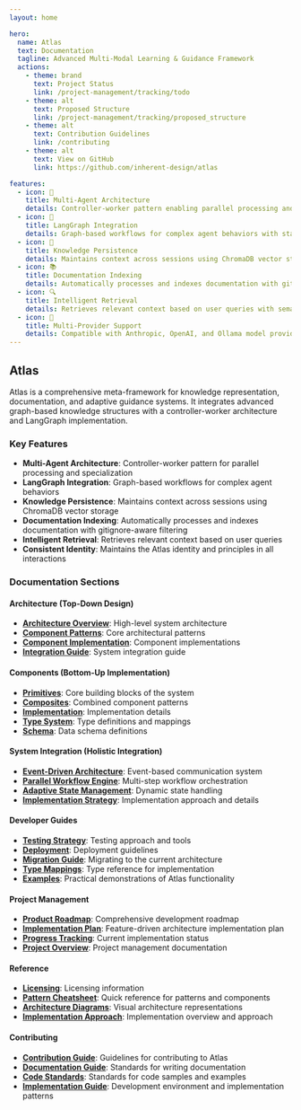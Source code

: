 ```yaml
---
layout: home

hero:
  name: Atlas
  text: Documentation
  tagline: Advanced Multi-Modal Learning & Guidance Framework
  actions:
    - theme: brand
      text: Project Status
      link: /project-management/tracking/todo
    - theme: alt
      text: Proposed Structure
      link: /project-management/tracking/proposed_structure
    - theme: alt
      text: Contribution Guidelines
      link: /contributing
    - theme: alt
      text: View on GitHub
      link: https://github.com/inherent-design/atlas

features:
  - icon: 🤖
    title: Multi-Agent Architecture
    details: Controller-worker pattern enabling parallel processing and agent specialization
  - icon: 🔄
    title: LangGraph Integration
    details: Graph-based workflows for complex agent behaviors with state management
  - icon: 🧠
    title: Knowledge Persistence
    details: Maintains context across sessions using ChromaDB vector storage
  - icon: 📚
    title: Documentation Indexing
    details: Automatically processes and indexes documentation with gitignore-aware filtering
  - icon: 🔍
    title: Intelligent Retrieval
    details: Retrieves relevant context based on user queries with semantic search
  - icon: 🧩
    title: Multi-Provider Support
    details: Compatible with Anthropic, OpenAI, and Ollama model providers
---
```


## Atlas

Atlas is a comprehensive meta-framework for knowledge representation, documentation, and adaptive guidance systems. It integrates advanced graph-based knowledge structures with a controller-worker architecture and LangGraph implementation.

### Key Features

- **Multi-Agent Architecture**: Controller-worker pattern for parallel processing and specialization
- **LangGraph Integration**: Graph-based workflows for complex agent behaviors
- **Knowledge Persistence**: Maintains context across sessions using ChromaDB vector storage
- **Documentation Indexing**: Automatically processes and indexes documentation with gitignore-aware filtering
- **Intelligent Retrieval**: Retrieves relevant context based on user queries
- **Consistent Identity**: Maintains the Atlas identity and principles in all interactions

### Documentation Sections

#### Architecture (Top-Down Design)
- **[Architecture Overview](./v2/nerv/)**: High-level system architecture
- **[Component Patterns](./v2/nerv/patterns/)**: Core architectural patterns
- **[Component Implementation](./v2/nerv/components/)**: Component implementations
- **[Integration Guide](./v2/inner-universe/integration_guide.md)**: System integration guide

#### Components (Bottom-Up Implementation)
- **[Primitives](./v2/nerv/primitives/)**: Core building blocks of the system
- **[Composites](./v2/nerv/composites/)**: Combined component patterns
- **[Implementation](./v2/inner-universe/implementation.md)**: Implementation details
- **[Type System](./v2/inner-universe/types.md)**: Type definitions and mappings
- **[Schema](./v2/inner-universe/schema.md)**: Data schema definitions

#### System Integration (Holistic Integration)
- **[Event-Driven Architecture](./v2/nerv/composites/event_driven_architecture.md)**: Event-based communication system
- **[Parallel Workflow Engine](./v2/nerv/composites/parallel_workflow_engine.md)**: Multi-step workflow orchestration
- **[Adaptive State Management](./v2/nerv/composites/adaptive_state_management.md)**: Dynamic state handling
- **[Implementation Strategy](./v2/inner-universe/implementation.md)**: Implementation approach and details

#### Developer Guides
- **[Testing Strategy](./v2/inner-universe/testing_strategy.md)**: Testing approach and tools
- **[Deployment](./v2/inner-universe/deployment.md)**: Deployment guidelines
- **[Migration Guide](./v2/inner-universe/migration_guide.md)**: Migrating to the current architecture
- **[Type Mappings](./v2/inner-universe/type_mappings.md)**: Type reference for implementation
- **[Examples](https://github.com/inherent-design/atlas/tree/main/examples)**: Practical demonstrations of Atlas functionality

#### Project Management
- **[Product Roadmap](./project-management/roadmap/product_roadmap.md)**: Comprehensive development roadmap
- **[Implementation Plan](./project-management/planning/feature_driven_architecture.md)**: Feature-driven architecture implementation plan
- **[Progress Tracking](./project-management/tracking/proposed_structure.md)**: Current implementation status
- **[Project Overview](./project-management/index.md)**: Project management documentation

#### Reference
- **[Licensing](./reference/licensing.md)**: Licensing information
- **[Pattern Cheatsheet](./v2/nerv/types/cheatsheet.md)**: Quick reference for patterns and components
- **[Architecture Diagrams](./v2/nerv/types/diagrams.md)**: Visual architecture representations
- **[Implementation Approach](./v2/inner-universe/index.md)**: Implementation overview and approach

#### Contributing
- **[Contribution Guide](./contributing/)**: Guidelines for contributing to Atlas
- **[Documentation Guide](./contributing/documentation-guide.md)**: Standards for writing documentation
- **[Code Standards](./contributing/code-standards.md)**: Standards for code samples and examples
- **[Implementation Guide](./contributing/implementation-guide.md)**: Development environment and implementation patterns
